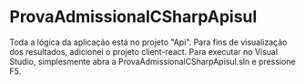 # ProvaAdmissionalCSharpApisul

Toda a lógica da aplicação está no projeto "Api".
Para fins de visualização dos resultados, adicionei o projeto client-react. 
Para executar no Visual Studio, simplesmente abra a ProvaAdmissionalCSharpApisul.sln e pressione F5.